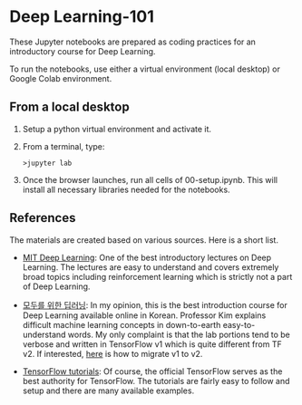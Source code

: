 # Deep Learning-101
These Jupyter notebooks are prepared as coding practices
for an introductory course for Deep Learning.

To run the notebooks, use either a virtual environment (local desktop) or Google Colab environment.

## From a local desktop
1. Setup a python virtual environment and activate it.
2. From a terminal, type:

   `>jupyter lab`
3. Once the browser launches, run all cells of 00-setup.ipynb.
   This will install all necessary libraries needed for the notebooks.


## References
The materials are created based on various sources. Here is a short list.
* [MIT Deep Learning](https://github.com/aamini/introtodeeplearning/):
One of the best introductory lectures on Deep Learning.
 The lectures are easy to understand and covers extremely broad topics
  including reinforcement learning which is strictly not a part of Deep Learning.

* [모두를 위한 딥러닝](https://github.com/hunkim/DeepLearningZeroToAll):
In my opinion, this is the best introduction course for Deep Learning available online in Korean.
  Professor Kim explains difficult machine learning concepts in down-to-earth
  easy-to-understand words. My only complaint is that the lab portions tend to be verbose
  and written in TensorFlow v1 which is quite different from TF v2.
  If interested, [here](https://www.tensorflow.org/guide/migrate) is how to migrate v1 to v2.  

* [TensorFlow tutorials](https://www.tensorflow.org/tutorials):
Of course, the official TensorFlow serves as the best authority for TensorFlow.
  The tutorials are fairly easy to follow and setup and there are many available examples. 
